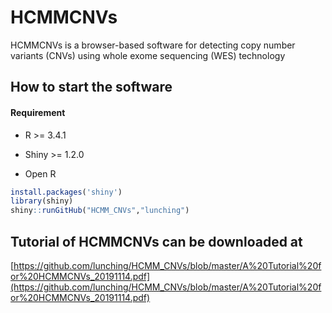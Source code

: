 # HCMMCNVs

HCMMCNVs is a browser-based software for detecting copy number variants (CNVs) using whole exome sequencing (WES) technology 

## How to start the software

#### Requirement
* R >= 3.4.1
* Shiny >= 1.2.0

* Open R 
```R
install.packages('shiny')
library(shiny)
shiny::runGitHub("HCMM_CNVs","lunching")
```

## Tutorial of HCMMCNVs can be downloaded at

[https://github.com/lunching/HCMM_CNVs/blob/master/A%20Tutorial%20for%20HCMMCNVs_20191114.pdf](https://github.com/lunching/HCMM_CNVs/blob/master/A%20Tutorial%20for%20HCMMCNVs_20191114.pdf)
